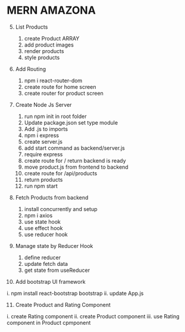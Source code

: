 # MERN AMAZONA

5. List Products

   1. create Product ARRAY
   2. add product images
   3. render products
   4. style products

6. Add Routing

   1. npm i react-router-dom
   2. create route for home screen
   3. create router for product screen

7. Create Node Js Server

   1. run npm init in root folder
   2. Update package.json set type module
   3. Add .js to imports
   4. npm i express
   5. create server.js
   6. add start command as backend/server.js
   7. require express
   8. create route for / return backend is ready
   9. move product.js from frontend to backend
   10. create route for /api/products
   11. return products
   12. run npm start

8. Fetch Products from backend

   1. install concurrently and setup
   2. npm i axios
   3. use state hook
   4. use effect hook
   5. use reducer hook

9. Manage state by Reducer Hook

   1. define reducer
   2. update fetch data
   3. get state from useReducer

10. Add bootstrap UI framework

i. npm install react-bootstrap bootstrap
ii. update App.js

11. Create Product and Rating Component

i. create Rating component
ii. create Product component
iii. use Rating component in Product cpmponent

